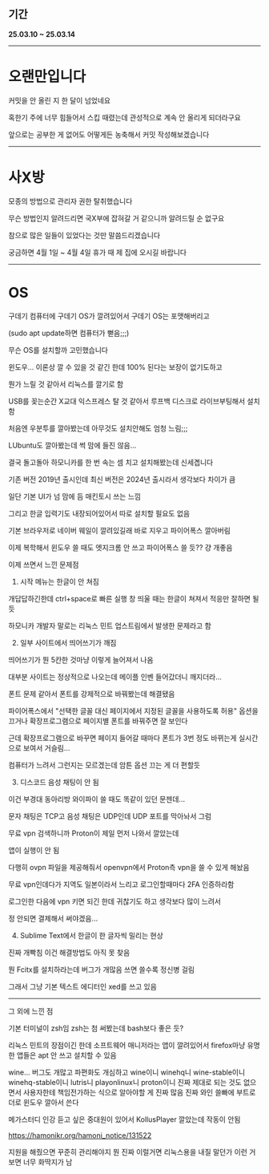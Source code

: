 ## 기간
**25.03.10 ~ 25.03.14**

---
# 오랜만입니다

커밋을 안 올린 지 한 달이 넘었네요

혹한기 주에 너무 힘들어서 스킵 때렸는데 관성적으로 계속 안 올리게 되더라구요

앞으로는 공부한 게 없어도 어떻게든 농축해서 커밋 작성해보겠습니다

---
# 사X방

모종의 방법으로 관리자 권한 탈취했습니다

무슨 방법인지 알려드리면 국X부에 잡혀갈 거 같으니까 알려드릴 순 없구요

참으로 많은 일들이 있었다는 것만 말씀드리겠습니다

궁금하면 4월 1일 ~ 4월 4일 휴가 때 제 집에 오시길 바랍니다

---
# OS
구데기 컴퓨터에 구데기 OS가 깔려있어서 구데기 OS는 포맷해버리고

(sudo apt update하면 컴퓨터가 뻗음;;;)

무슨 OS를 설치할까 고민했습니다

윈도우... 이론상 깔 수 있을 것 같긴 한데 100% 된다는 보장이 없기도하고

뭔가 느릴 것 같아서 리눅스를 깔기로 함

USB를 꽂는순간 X교대 익스프레스 탈 것 같아서 루프백 디스크로 라이브부팅해서 설치함

처음엔 우분투를 깔아봤는데 아무것도 설치안해도 엄청 느림;;;

LUbuntu도 깔아봤는데 썩 맘에 들진 않음...

결국 돌고돌아 하모니카를 한 번 속는 셈 치고 설치해봤는데 신세곕니다

기존 버전 2019년 출시인데 최신 버전은 2024년 출시라서 생각보다 차이가 큼

일단 기본 UI가 넘 맘에 듬 매킨토시 쓰는 느낌

그리고 한글 입력기도 내장되어있어서 따로 설치할 필요도 없음

기본 브라우저로 네이버 웨일이 깔려있길래 바로 지우고 파이어폭스 깔아버림

이제 복학해서 윈도우 쓸 때도 엣지크롬 안 쓰고 파이어폭스 쓸 듯?? 걍 개좋음

이제 쓰면서 느낀 문제점

1. 시작 메뉴는 한글이 안 쳐짐

개답답하긴한데 ctrl+space로 빠른 실행 창 띄울 때는 한글이 쳐져서 적응만 잘하면 될 듯

하모니카 개발자 말로는 리눅스 민트 업스트림에서 발생한 문제라고 함

2. 일부 사이트에서 띄어쓰기가 깨짐

띄어쓰기가 뭔 5칸한 것마냥     이렇게     늘어져서     나옴

대부분 사이트는 정상적으로 나오는데 메이플 인벤 들어갔더니 깨지더라...

폰트 문제 같아서 폰트를 강제적으로 바꿔봤는데 해결됐음

파이어폭스에서 "선택한 글꼴 대신 페이지에서 지정된 글꼴을 사용하도록 허용" 옵션을 끄거나 확장프로그램으로 페이지별 폰트를 바꿔주면 잘 보인다

근데 확장프로그램으로 바꾸면 페이지 들어갈 때마다 폰트가 3번 정도 바뀌는게 실시간으로 보여서 거슬림...

컴퓨터가 느려서 그런지는 모르겠는데 암튼 옵션 끄는 게 더 편할듯

3. 디스코드 음성 채팅이 안 됨

이건 부경대 동아리방 와이파이 쓸 때도 똑같이 있던 문젠데...

문자 채팅은 TCP고 음성 채팅은 UDP인데 UDP 포트를 막아놔서 그럼

무료 vpn 검색하니까 Proton이 제일 먼저 나와서 깔았는데

앱이 실행이 안 됨

다행히 ovpn 파일을 제공해줘서 openvpn에서 Proton측 vpn을 쓸 수 있게 해놨음

무료 vpn인데다가 지역도 일본이라서 느리고 로그인할때마다 2FA 인증하라함

로그인한 다음에 vpn 키면 되긴 한데 귀찮기도 하고 생각보다 많이 느려서

정 안되면 결제해서 써야겠음...

4. Sublime Text에서 한글이 한 글자씩 밀리는 현상

진짜 개빡침 이건 해결방법도 아직 못 찾음

뭔 Fcitx를 설치하라는데 버그가 개많음 쓰면 쓸수록 정신병 걸림

그래서 그냥 기본 텍스트 에디터인 xed를 쓰고 있음

---

그 외에 느낀 점

기본 터미널이 zsh임 zsh는 첨 써봤는데 bash보다 좋은 듯?

리눅스 민트의 장점이긴 한데 소프트웨어 매니저라는 앱이 깔려있어서 firefox마냥 유명한 앱들은 apt 안 쓰고 설치할 수 있음

wine... 버그도 개많고 파편화도 개심하고 wine이니 winehq니 wine-stable이니 winehq-stable이니 lutris니 playonlinux니 proton이니 진짜 제대로 되는 것도 없으면서 사용자한테 책임전가하는 식으로 알아야할 게 진짜 많음 진짜 와인 쓸빠에 부트로더로 윈도우 깔아서 쓴다

메가스터디 인강 듣고 싶은 중대원이 있어서 KollusPlayer 깔았는데 작동이 안됨

https://hamonikr.org/hamoni_notice/131522

지원을 해줬으면 꾸준히 관리해야지 뭔 진짜 이럴거면 리눅스용을 내질 말던가 이런 거 보면 너무 화딱지가 남

